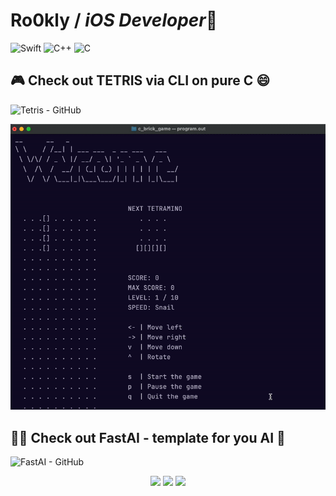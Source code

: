 

 # Ro0kly / *iOS Developer*👋 
  
  ![Swift](https://img.shields.io/badge/-Swift-3776AB?style=for-the-badge&logo=Swift&logoColor=white)
  ![C++](https://img.shields.io/badge/c++-%2300599C.svg?style=for-the-badge&logo=c%2B%2B&logoColor=white)
  ![C](https://img.shields.io/badge/-C-4169E1?style=for-the-badge&logo=C&logoColor=white)
  
  <h2>🎮 Check out TETRIS via CLI on pure C 😄</h2>
  
  ![Tetris - GitHub](https://github.com/Ro0kly/c_brick_game)

<div align="center">
  <img src="https://github.com/Ro0kly/Ro0kly/blob/main/tetrisgif.gif" width="600" />
</div>

  <h2>🧑‍💻 Check out FastAI - template for you AI 🤖</h2>

![FastAI - GitHub](https://github.com/Ro0kly/FastAI)

<div align="center">
  <img src="https://github.com/user-attachments/assets/5a5db0e1-81c7-4b65-92a1-7f0a11f05462" width="30%" />
  <img src="https://github.com/user-attachments/assets/d91d3316-3748-4ee7-b69b-a4bd961f9b44" width="30%" />
  <img src="https://github.com/user-attachments/assets/135ff3a6-0a25-48cd-832c-35dcf9ffb972" width="30%" />
</div>

